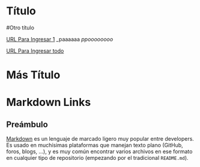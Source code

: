 # Título
#Otro título

[URL Para Ingresar 1](https://github.com/sanrey254/proyecto)
_paaaaaa
*ppoooooooo*

[URL Para Ingresar todo](https://jetzable.github.io/Registro_de_Visitantes/src/)
# Más Título

# Markdown Links

## Preámbulo

[Markdown](https://es.wikipedia.org/wiki/Markdown) es un lenguaje de marcado
ligero muy popular entre developers. Es usado en muchísimas plataformas que
manejan texto plano (GitHub, foros, blogs, ...), y es muy común
encontrar varios archivos en ese formato en cualquier tipo de repositorio
(empezando por el tradicional `README.md`).